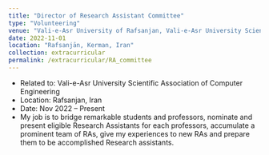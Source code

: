 ```yaml
---
title: "Director of Research Assistant Committee"
type: "Volunteering"
venue: "Vali-e-Asr University of Rafsanjan, Vali-e-Asr University Scientific Association of Computer Engineering"
date: 2022-11-01
location: "Rafsanjān, Kerman, Iran"
collection: extracurricular
permalink: /extracurricular/RA_committee
---
```

* Related to: Vali-e-Asr University Scientific Association of Computer Engineering
* Location: Rafsanjan, Iran
* Date: Nov 2022 – Present
* My job is to bridge remarkable students and professors, nominate and present eligible Research Assistants for each professors, accumulate a prominent team of RAs, give my experiences to new RAs and prepare them to be accomplished Research assistants.
